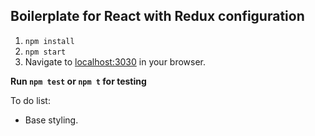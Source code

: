 ## Boilerplate for React with Redux configuration

1. `npm install`
1. `npm start`
1. Navigate to [localhost:3030](http://localhost:3030/) in your browser.

__Run `npm test` or `npm t` for testing__

To do list:

* Base styling.
